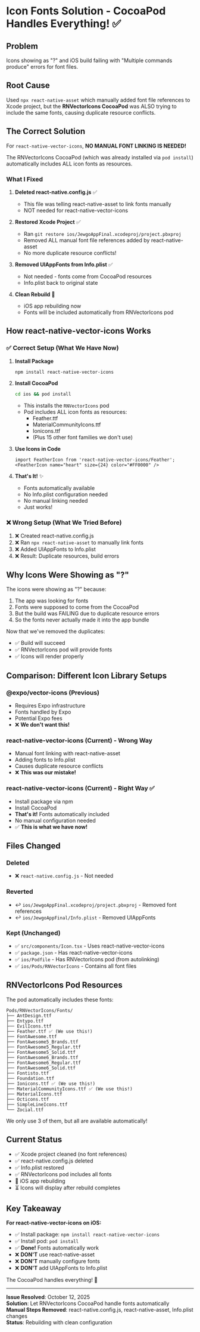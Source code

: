 # Icon Fonts Solution - CocoaPod Handles Everything! ✅

## Problem
Icons showing as "?" and iOS build failing with "Multiple commands produce" errors for font files.

## Root Cause
Used `npx react-native-asset` which manually added font file references to Xcode project, but the **RNVectorIcons CocoaPod** was ALSO trying to include the same fonts, causing duplicate resource conflicts.

## The Correct Solution

For `react-native-vector-icons`, **NO MANUAL FONT LINKING IS NEEDED!** 

The RNVectorIcons CocoaPod (which was already installed via `pod install`) automatically includes ALL icon fonts as resources.

### What I Fixed

1. **Deleted react-native.config.js** ✅
   - This file was telling react-native-asset to link fonts manually
   - NOT needed for react-native-vector-icons

2. **Restored Xcode Project** ✅  
   - Ran `git restore ios/JewgoAppFinal.xcodeproj/project.pbxproj`
   - Removed ALL manual font file references added by react-native-asset
   - No more duplicate resource conflicts!

3. **Removed UIAppFonts from Info.plist** ✅
   - Not needed - fonts come from CocoaPod resources
   - Info.plist back to original state

4. **Clean Rebuild** 🔄
   - iOS app rebuilding now
   - Fonts will be included automatically from RNVectorIcons pod

## How react-native-vector-icons Works

### ✅ Correct Setup (What We Have Now)

1. **Install Package**
   ```bash
   npm install react-native-vector-icons
   ```

2. **Install CocoaPod**
   ```bash
   cd ios && pod install
   ```
   - This installs the `RNVectorIcons` pod
   - Pod includes ALL icon fonts as resources:
     - Feather.ttf
     - MaterialCommunityIcons.ttf
     - Ionicons.ttf
     - (Plus 15 other font families we don't use)

3. **Use Icons in Code**
   ```tsx
   import FeatherIcon from 'react-native-vector-icons/Feather';
   <FeatherIcon name="heart" size={24} color="#FF0000" />
   ```

4. **That's It!** ✨
   - Fonts automatically available
   - No Info.plist configuration needed
   - No manual linking needed
   - Just works!

### ❌ Wrong Setup (What We Tried Before)

1. ❌ Created react-native.config.js
2. ❌ Ran `npx react-native-asset` to manually link fonts
3. ❌ Added UIAppFonts to Info.plist
4. ❌ Result: Duplicate resources, build errors

## Why Icons Were Showing as "?"

The icons were showing as "?" because:
1. The app was looking for fonts
2. Fonts were supposed to come from the CocoaPod
3. But the build was FAILING due to duplicate resource errors
4. So the fonts never actually made it into the app bundle

Now that we've removed the duplicates:
- ✅ Build will succeed
- ✅ RNVectorIcons pod will provide fonts
- ✅ Icons will render properly

## Comparison: Different Icon Library Setups

### @expo/vector-icons (Previous)
- Requires Expo infrastructure
- Fonts handled by Expo
- Potential Expo fees
- ❌ **We don't want this!**

### react-native-vector-icons (Current) - Wrong Way
- Manual font linking with react-native-asset
- Adding fonts to Info.plist
- Causes duplicate resource conflicts
- ❌ **This was our mistake!**

### react-native-vector-icons (Current) - Right Way ✅
- Install package via npm
- Install CocoaPod
- **That's it!** Fonts automatically included
- No manual configuration needed
- ✅ **This is what we have now!**

## Files Changed

### Deleted
- ❌ `react-native.config.js` - Not needed

### Reverted
- ↩️ `ios/JewgoAppFinal.xcodeproj/project.pbxproj` - Removed font references
- ↩️ `ios/JewgoAppFinal/Info.plist` - Removed UIAppFonts

### Kept (Unchanged)
- ✅ `src/components/Icon.tsx` - Uses react-native-vector-icons
- ✅ `package.json` - Has react-native-vector-icons
- ✅ `ios/Podfile` - Has RNVectorIcons pod (from autolinking)
- ✅ `ios/Pods/RNVectorIcons` - Contains all font files

## RNVectorIcons Pod Resources

The pod automatically includes these fonts:
```
Pods/RNVectorIcons/Fonts/
├── AntDesign.ttf
├── Entypo.ttf
├── EvilIcons.ttf
├── Feather.ttf ✅ (We use this!)
├── FontAwesome.ttf
├── FontAwesome5_Brands.ttf
├── FontAwesome5_Regular.ttf
├── FontAwesome5_Solid.ttf
├── FontAwesome6_Brands.ttf
├── FontAwesome6_Regular.ttf
├── FontAwesome6_Solid.ttf
├── Fontisto.ttf
├── Foundation.ttf
├── Ionicons.ttf ✅ (We use this!)
├── MaterialCommunityIcons.ttf ✅ (We use this!)
├── MaterialIcons.ttf
├── Octicons.ttf
├── SimpleLineIcons.ttf
└── Zocial.ttf
```

We only use 3 of them, but all are available automatically!

## Current Status

- ✅ Xcode project cleaned (no font references)
- ✅ react-native.config.js deleted
- ✅ Info.plist restored
- ✅ RNVectorIcons pod includes all fonts
- 🔄 iOS app rebuilding
- ⏳ Icons will display after rebuild completes

## Key Takeaway

**For react-native-vector-icons on iOS:**
- ✅ Install package: `npm install react-native-vector-icons`
- ✅ Install pod: `pod install`
- ✅ **Done!** Fonts automatically work
- ❌ **DON'T** use react-native-asset
- ❌ **DON'T** manually configure fonts
- ❌ **DON'T** add UIAppFonts to Info.plist

The CocoaPod handles everything! 🎉

---

**Issue Resolved**: October 12, 2025  
**Solution**: Let RNVectorIcons CocoaPod handle fonts automatically  
**Manual Steps Removed**: react-native.config.js, react-native-asset, Info.plist changes  
**Status**: Rebuilding with clean configuration

